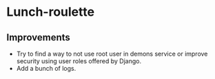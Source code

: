 # Lunch-roulette

## Improvements

- Try to find a way to not use root user in demons service or improve security using user roles offered by Django.
- Add a bunch of logs.